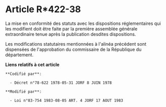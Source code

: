 # Article R*422-38

La mise en conformité des statuts avec les dispositions réglementaires qui les modifient doit être faite par la première
assemblée générale extraordinaire tenue après la publication desdites dispositions.

Les modifications statutaires mentionnées à l'alinéa précédent sont dispensées de l'approbation du commissaire de la
République du département.

**Liens relatifs à cet article**

	**Codifié par**:

	  - Décret n°78-622 1978-05-31 JORF 8 JUIN 1978

	**Modifié par**:

	  - Loi n°83-754 1983-08-05 ART. 4 JORF 17 AOUT 1983

